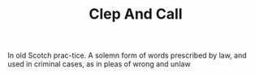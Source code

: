 ---
title: Clep And Call
letter: C
permalink: "/definitions/bld-clep-and-call.html"
body: In old Scotch prac-tice. A solemn form of words prescribed by law, and used
  in criminal cases, as in pleas of wrong and unlaw
published_at: '2018-07-07'
source: Black's Law Dictionary 2nd Ed (1910)
layout: post
---